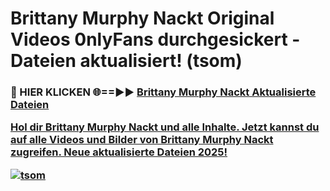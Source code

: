 # Brittany Murphy Nackt Original Videos 0nlyFans durchgesickert - Dateien aktualisiert! (tsom)

<h3>🔴 HIER KLICKEN 🌐==►► <a href="https://tinyurl.com/h6vf6nb8" rel="nofollow">Brittany Murphy Nackt Aktualisierte Dateien

Hol dir Brittany Murphy Nackt und alle Inhalte. Jetzt kannst du auf alle Videos und Bilder von Brittany Murphy Nackt zugreifen. Neue aktualisierte Dateien 2025!

[![tsom](https://i.imgur.com/sD4kR3V.gif)](https://tinyurl.com/h6vf6nb8)
